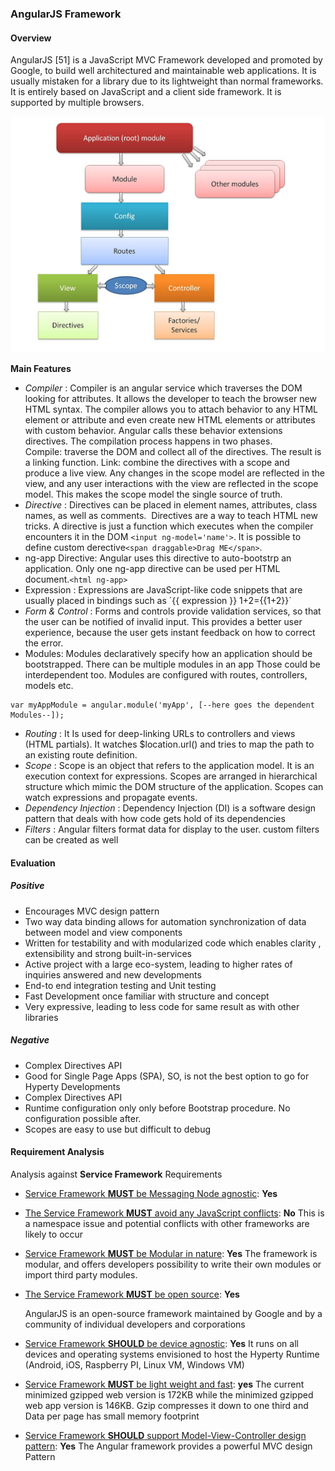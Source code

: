 ### AngularJS Framework

#### Overview

AngularJS [51] is a JavaScript MVC Framework developed and promoted by Google, to build well architectured and maintainable web applications. It is usually mistaken for a library due to its lightweight than normal frameworks. It is entirely based on JavaScript and a client side framework. It is supported by multiple browsers.

![Figure @sota-messaging-mvc-angular: AngularJS Framework](mvc_angular.jpg)

**Main Features**

-	*Compiler* : Compiler is an angular service which traverses the DOM looking for attributes. It allows the developer to teach the browser new HTML syntax. The compiler allows you to attach behavior to any HTML element or attribute and even create new HTML elements or attributes with custom behavior. Angular calls these behavior extensions directives. The compilation process happens in two phases. Compile: traverse the DOM and collect all of the directives. The result is a linking function. Link: combine the directives with a scope and produce a live view. Any changes in the scope model are reflected in the view, and any user interactions with the view are reflected in the scope model. This makes the scope model the single source of truth.
-	*Directive* : Directives can be placed in element names, attributes, class names, as well as comments.  Directives are a way to teach HTML new tricks. A directive is just a function which executes when the compiler encounters it in the DOM `<input ng-model='name'>`. It is possible to define custom derective`<span draggable>Drag ME</span>`.
-	ng-app Directive: Angular uses this directive to auto-bootstrp an application. Only one ng-app directive can be used per HTML document.`<html ng-app>`
-	Expression : Expressions are JavaScript-like code snippets that are usually placed in bindings such as ´{{ expression }} <body> 1+2={{1+2}}</body>\`
-	*Form & Control* : Forms and controls provide validation services, so that the user can be notified of invalid input. This provides a better user experience, because the user gets instant feedback on how to correct the error.
-	Modules: Modules declaratively specify how an application should be bootstrapped. There can be multiple modules in an app Those could be interdependent too. Modules are configured with routes, controllers, models etc.

```
var myAppModule = angular.module('myApp', [--here goes the dependent Modules--]);
```

-	*Routing* : It Is used for deep-linking URLs to controllers and views (HTML partials). It watches $location.url() and tries to map the path to an existing route definition.
-	*Scope* : Scope is an object that refers to the application model. It is an execution context for expressions. Scopes are arranged in hierarchical structure which mimic the DOM structure of the application. Scopes can watch expressions and propagate events.
-	*Dependency Injection* : Dependency Injection (DI) is a software design pattern that deals with how code gets hold of its dependencies
-	*Filters* : Angular filters format data for display to the user. custom filters can be created as well

#### Evaluation

##### Positive

-	Encourages MVC design pattern
-	Two way data binding allows for automation synchronization of data between model and view components
-	Written for testability and with modularized code which enables clarity , extensibility and strong built-in-services
-	Active project with a large eco-system, leading to higher rates of inquiries answered and new developments
-	End-to end integration testing and Unit testing
-	Fast Development once familiar with structure and concept
-	Very expressive, leading to less code for same result as with other libraries

##### Negative

-	Complex Directives API
-	Good for Single Page Apps (SPA), SO, is not the best option to go for Hyperty Developments
-	Complex Directives API
-	Runtime configuration only only before Bootstrap procedure. No configuration possible after.
-	Scopes are easy to use but difficult to debug

#### Requirement Analysis

Analysis against **Service Framework** Requirements

-	[Service Framework **MUST** be Messaging Node agnostic](https://github.com/reTHINK-project/core-framework/issues/44): **Yes**

-	[The Service Framework **MUST** avoid any JavaScript conflicts](https://github.com/reTHINK-project/core-framework/issues/43): **No** This is a namespace issue and potential conflicts with other frameworks are likely to occur

-	[Service Framework **MUST** be Modular in nature](https://github.com/reTHINK-project/core-framework/issues/42): **Yes** The framework is modular, and offers developers possibility to write their own modules or import third party modules.

-	[The Service Framework **MUST** be open source](https://github.com/reTHINK-project/core-framework/issues/39): **Yes**

	AngularJS is an open-source framework maintained by Google and by a community of individual developers and corporations

-	[Service Framework **SHOULD** be device agnostic](https://github.com/reTHINK-project/core-framework/issues/38): **Yes** It runs on all devices and operating systems envisioned to host the Hyperty Runtime (Android, iOS, Raspberry PI, Linux VM, Windows VM)

-	[Service Framework **MUST** be light weight and fast](https://github.com/reTHINK-project/core-framework/issues/37): **yes** The current minimized gzipped web version is 172KB while the minimized gzipped web app version is 146KB. Gzip compresses it down to one third and Data per page has small memory footprint

-	[Service Framework **SHOULD** support Model-View-Controller design pattern](https://github.com/reTHINK-project/core-framework/issues/36): **Yes** The Angular framework provides a powerful MVC design Pattern

